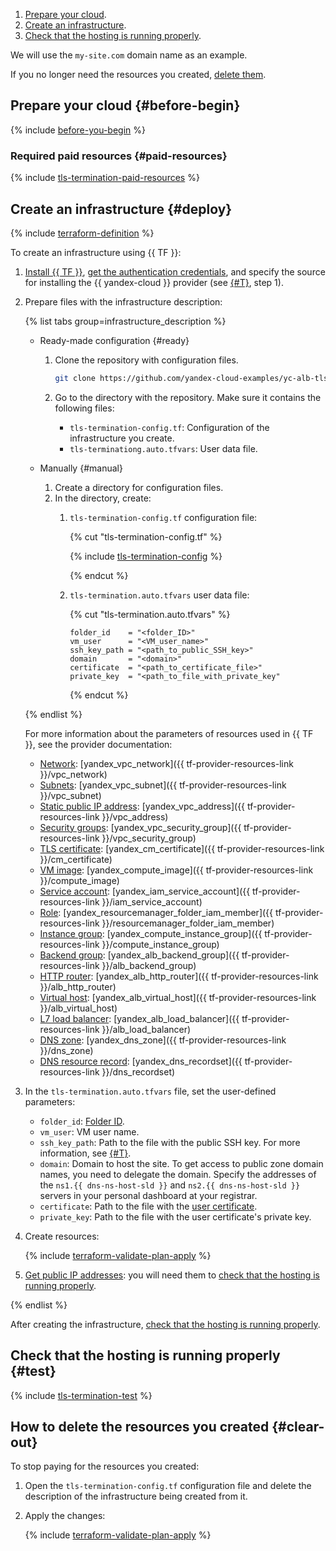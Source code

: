 1. [Prepare your cloud](#before-begin).
1. [Create an infrastructure](#deploy).
1. [Check that the hosting is running properly](#test).

We will use the `my-site.com` domain name as an example.

If you no longer need the resources you created, [delete them](#clear-out).

## Prepare your cloud {#before-begin}

{% include [before-you-begin](../_tutorials_includes/before-you-begin.md) %}

### Required paid resources {#paid-resources}

{% include [tls-termination-paid-resources](../_tutorials_includes/tls-termination-paid-resources.md) %}

## Create an infrastructure {#deploy}

{% include [terraform-definition](../_tutorials_includes/terraform-definition.md) %}

To create an infrastructure using {{ TF }}:
1. [Install {{ TF }}](../../tutorials/infrastructure-management/terraform-quickstart.md#install-terraform), [get the authentication credentials](../../tutorials/infrastructure-management/terraform-quickstart.md#get-credentials), and specify the source for installing the {{ yandex-cloud }} provider (see [{#T}](../../tutorials/infrastructure-management/terraform-quickstart.md#configure-provider), step 1).
1. Prepare files with the infrastructure description:

   {% list tabs group=infrastructure_description %}

   - Ready-made configuration {#ready}

      1. Clone the repository with configuration files.

         ```bash
         git clone https://github.com/yandex-cloud-examples/yc-alb-tls-termination.git
         ```

      1. Go to the directory with the repository. Make sure it contains the following files:
         * `tls-termination-config.tf`: Configuration of the infrastructure you create.
         * `tls-terminationg.auto.tfvars`: User data file.

   - Manually {#manual}

      1. Create a directory for configuration files.
      1. In the directory, create:
         1. `tls-termination-config.tf` configuration file:

            {% cut "tls-termination-config.tf" %}

            {% include [tls-termination-config](../../_includes/application-load-balancer/tls-termination-config.md) %}

            {% endcut %}

         1. `tls-termination.auto.tfvars` user data file:

            {% cut "tls-termination.auto.tfvars" %}

            ```hcl
            folder_id    = "<folder_ID>"
            vm_user      = "<VM_user_name>"
            ssh_key_path = "<path_to_public_SSH_key>"
            domain       = "<domain>"
            certificate  = "<path_to_certificate_file>"
            private_key  = "<path_to_file_with_private_key"
            ```

            {% endcut %}

   {% endlist %}

   For more information about the parameters of resources used in {{ TF }}, see the provider documentation:
   * [Network](../../vpc/concepts/network.md#network): [yandex_vpc_network]({{ tf-provider-resources-link }}/vpc_network)
   * [Subnets](../../vpc/concepts/network.md#subnet): [yandex_vpc_subnet]({{ tf-provider-resources-link }}/vpc_subnet)
   * [Static public IP address](../../vpc/concepts/address.md#public-addresses): [yandex_vpc_address]({{ tf-provider-resources-link }}/vpc_address)
   * [Security groups](../../vpc/concepts/security-groups.md): [yandex_vpc_security_group]({{ tf-provider-resources-link }}/vpc_security_group)
   * [TLS certificate](../../certificate-manager/concepts/imported-certificate.md): [yandex_cm_certificate]({{ tf-provider-resources-link }}/cm_certificate)
   * [VM image](../../compute/concepts/image.md): [yandex_compute_image]({{ tf-provider-resources-link }}/compute_image)
   * [Service account](../../iam/concepts/users/service-accounts.md): [yandex_iam_service_account]({{ tf-provider-resources-link }}/iam_service_account)
   * [Role](../../iam/concepts/access-control/roles.md): [yandex_resourcemanager_folder_iam_member]({{ tf-provider-resources-link }}/resourcemanager_folder_iam_member)
   * [Instance group](../../compute/concepts/instance-groups/index.md): [yandex_compute_instance_group]({{ tf-provider-resources-link }}/compute_instance_group)
   * [Backend group](../../application-load-balancer/concepts/backend-group.md): [yandex_alb_backend_group]({{ tf-provider-resources-link }}/alb_backend_group)
   * [HTTP router](../../application-load-balancer/concepts/http-router.md): [yandex_alb_http_router]({{ tf-provider-resources-link }}/alb_http_router)
   * [Virtual host](../../application-load-balancer/concepts/http-router.md#virtual-host): [yandex_alb_virtual_host]({{ tf-provider-resources-link }}/alb_virtual_host)
   * [L7 load balancer](../../application-load-balancer/concepts/application-load-balancer.md): [yandex_alb_load_balancer]({{ tf-provider-resources-link }}/alb_load_balancer)
   * [DNS zone](../../dns/concepts/dns-zone.md): [yandex_dns_zone]({{ tf-provider-resources-link }}/dns_zone)
   * [DNS resource record](../../dns/concepts/resource-record.md): [yandex_dns_recordset]({{ tf-provider-resources-link }}/dns_recordset)

1. In the `tls-termination.auto.tfvars` file, set the user-defined parameters:
   * `folder_id`: [Folder ID](../../resource-manager/operations/folder/get-id.md).
   * `vm_user`: VM user name.
   * `ssh_key_path`: Path to the file with the public SSH key. For more information, see [{#T}](../../compute/operations/vm-connect/ssh.md#creating-ssh-keys).
   * `domain`: Domain to host the site.
      To get access to public zone domain names, you need to delegate the domain. Specify the addresses of the `ns1.{{ dns-ns-host-sld }}` and `ns2.{{ dns-ns-host-sld }}` servers in your personal dashboard at your registrar.
   * `certificate`: Path to the file with the [user certificate](../../certificate-manager/operations/import/cert-create.md#create-file).
   * `private_key`: Path to the file with the user certificate's private key.
1. Create resources:

   {% include [terraform-validate-plan-apply](../_tutorials_includes/terraform-validate-plan-apply.md) %}

1. [Get public IP addresses](../../compute/operations/instance-groups/get-info.md): you will need them to [check that the hosting is running properly](#test).

{% endlist %}

After creating the infrastructure, [check that the hosting is running properly](#test).

## Check that the hosting is running properly {#test}

{% include [tls-termination-test](../_tutorials_includes/tls-termination-test.md) %}

## How to delete the resources you created {#clear-out}

To stop paying for the resources you created:

1. Open the `tls-termination-config.tf` configuration file and delete the description of the infrastructure being created from it.
1. Apply the changes:

   {% include [terraform-validate-plan-apply](../_tutorials_includes/terraform-validate-plan-apply.md) %}

